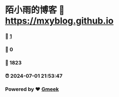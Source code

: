 # 陌小雨的博客 :link: https://mxyblog.github.io 
### :page_facing_up: [1](https://mxyblog.github.io/tag.html) 
### :speech_balloon: 0 
### :hibiscus: 1823 
### :alarm_clock: 2024-07-01 21:53:47 
### Powered by :heart: [Gmeek](https://github.com/Meekdai/Gmeek)
